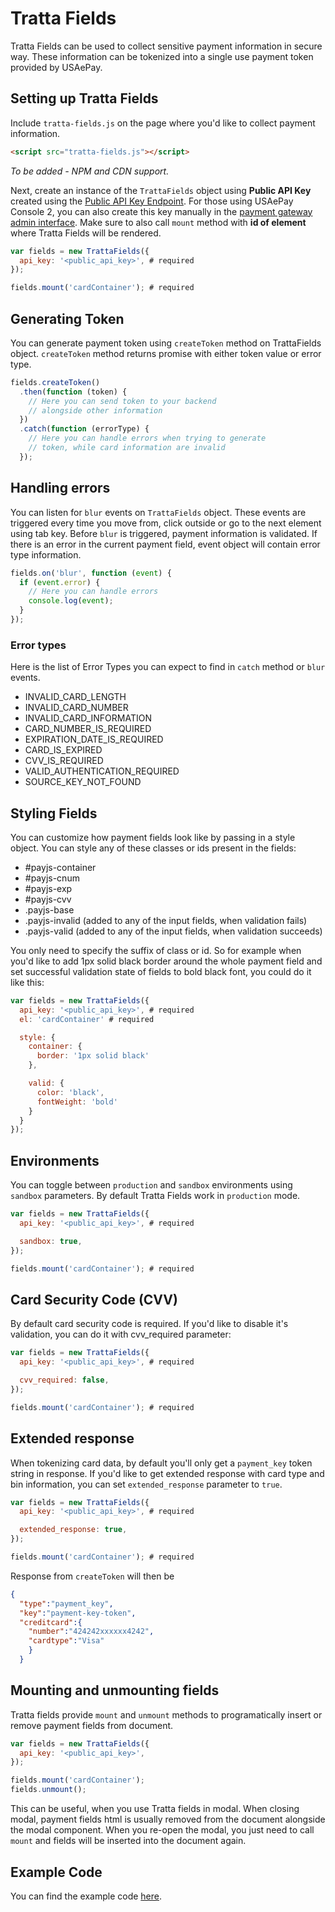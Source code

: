 # Tratta Fields

Tratta Fields can be used to collect sensitive payment information in secure way. These information can be tokenized into a single use payment token provided by USAePay.

## Setting up Tratta Fields

Include `tratta-fields.js` on the page where you'd like to collect payment information.

```html
<script src="tratta-fields.js"></script>
```

*To be added - NPM and CDN support.*

Next, create an instance of the `TrattaFields` object using **Public API Key** created using the [Public API Key Endpoint](https://help.usaepay.info/developer/rest-api/more/public-api-key/). For those using USAePay Console 2, you can also create this key manually in the [payment gateway admin interface](https://help.usaepay.info/merchant/guide/settings/api-keys/#public-key). Make sure to also call `mount` method with **id of element** where Tratta Fields will be rendered.

```js
var fields = new TrattaFields({
  api_key: '<public_api_key>', # required
});

fields.mount('cardContainer'); # required
```

## Generating Token

You can generate payment token using `createToken` method on TrattaFields object. `createToken` method returns promise with either token value or error type.

```js
fields.createToken()
  .then(function (token) {
    // Here you can send token to your backend
    // alongside other information
  })
  .catch(function (errorType) {
    // Here you can handle errors when trying to generate
    // token, while card information are invalid
  });
```

## Handling errors

You can listen for `blur` events on `TrattaFields` object. These events are triggered every time you move from, click outside or go to the next element using tab key. Before `blur` is triggered, payment information is validated. If there is an error in the current payment field, event object will contain error type information.

```js
fields.on('blur', function (event) {
  if (event.error) {
    // Here you can handle errors
    console.log(event);
  }
});
```

### Error types

Here is the list of Error Types you can expect to find in `catch` method or `blur` events.
 - INVALID_CARD_LENGTH
 - INVALID_CARD_NUMBER
 - INVALID_CARD_INFORMATION
 - CARD_NUMBER_IS_REQUIRED
 - EXPIRATION_DATE_IS_REQUIRED
 - CARD_IS_EXPIRED
 - CVV_IS_REQUIRED
 - VALID_AUTHENTICATION_REQUIRED
 - SOURCE_KEY_NOT_FOUND

## Styling Fields

You can customize how payment fields look like by passing in a style object. You can style any of these classes or ids present in the fields:
 - #payjs-container
 - #payjs-cnum
 - #payjs-exp
 - #payjs-cvv
 - .payjs-base
 - .payjs-invalid (added to any of the input fields, when validation fails)
 - .payjs-valid (added to any of the input fields, when validation succeeds)

You only need to specify the suffix of class or id. So for example when you'd like to add 1px solid black border around the whole payment field and set successful validation state of fields to bold black font, you could do it like this:

```js
var fields = new TrattaFields({
  api_key: '<public_api_key>', # required
  el: 'cardContainer' # required

  style: {
    container: {
      border: '1px solid black'
    },

    valid: {
      color: 'black',
      fontWeight: 'bold'
    }
  }
});
```

## Environments

You can toggle between `production` and `sandbox` environments using `sandbox` parameters. By default Tratta Fields work in `production` mode.

```js
var fields = new TrattaFields({
  api_key: '<public_api_key>', # required

  sandbox: true,
});

fields.mount('cardContainer'); # required
```

## Card Security Code (CVV)

By default card security code is required. If you'd like to disable it's validation, you can do it with cvv_required parameter:

```js
var fields = new TrattaFields({
  api_key: '<public_api_key>', # required

  cvv_required: false,
});

fields.mount('cardContainer'); # required
```

## Extended response

When tokenizing card data, by default you'll only get a `payment_key` token string in response. If you'd like to get extended response with card type and bin information, you can set `extended_response` parameter to `true`.

```js
var fields = new TrattaFields({
  api_key: '<public_api_key>', # required

  extended_response: true,
});

fields.mount('cardContainer'); # required
```

Response from `createToken` will then be

```json
{
  "type":"payment_key",
  "key":"payment-key-token",
  "creditcard":{
    "number":"424242xxxxxx4242",
    "cardtype":"Visa"
    }
  }
```

## Mounting and unmounting fields

Tratta fields provide `mount` and `unmount` methods to programatically insert or remove payment fields from document.

```js
var fields = new TrattaFields({
  api_key: '<public_api_key>',
});

fields.mount('cardContainer');
fields.unmount();
```

This can be useful, when you use Tratta fields in modal. When closing modal, payment fields html is usually removed from the document alongside the modal component. When you re-open the modal, you just need to call `mount` and fields will be inserted into the document again.

## Example Code

You can find the example code [here](https://github.com/Revenly/tratta-fields/blob/main/examples/example.html).
